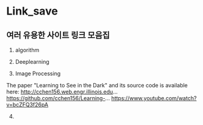 # Link_save


## 여러 유용한 사이트 링크 모음집

1. algorithm

2. Deeplearning

3. Image Processing

The paper "Learning to See in the Dark" and its source code is available here:
http://cchen156.web.engr.illinois.edu...
https://github.com/cchen156/Learning-...
https://www.youtube.com/watch?v=bcZFQ3f26pA

4.
